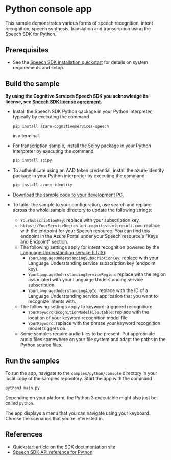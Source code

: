 # Python console app

This sample demonstrates various forms of speech recognition, intent recognition, speech synthesis, translation and transcription using the Speech SDK for Python.

## Prerequisites

* See the [Speech SDK installation quickstart](https://learn.microsoft.com/azure/ai-services/speech-service/quickstarts/setup-platform?pivots=programming-language-python) for details on system requirements and setup.

## Build the sample

**By using the Cognitive Services Speech SDK you acknowledge its license, see [Speech SDK license agreement](https://aka.ms/csspeech/license).**

* Install the Speech SDK Python package in your Python interpreter, typically by executing the command
  ```sh
  pip install azure-cognitiveservices-speech
  ```
  in a terminal.
* For transcription sample, install the Scipy package in your Python interpreter by executing the command
  ```sh
  pip install scipy
  ```
* To authenticate using an AAD token credential, install the azure-identity package in your Python interpreter by executing the command
  ```sh
  pip install azure-identity
  ```
* [Download the sample code to your development PC.](/README.md#get-the-samples)
* To tailor the sample to your configuration, use search and replace across the whole sample directory to update the following strings:

  * `YourSubscriptionKey`: replace with your subscription key.
  * `https://YourServiceRegion.api.cognitive.microsoft.com`: replace with the endpoint for your Speech resource. You can find this endpoint in the Azure Portal under your Speech resource's "Keys and Endpoint" section.
  * The following settings apply for intent recognition powered by the [Language Understanding service (LUIS)](https://aka.ms/csspeech/luisdocs):
    * `YourLanguageUnderstandingSubscriptionKey`: replace with your Language Understanding service subscription key (endpoint key).
    * `YourLanguageUnderstandingServiceRegion`: replace with the region associated with your Language Understanding service subscription.
    * `YourLanguageUnderstandingAppId`: replace with the ID of a Language Understanding service application that you want to recognize intents with.
  * The following settings apply to keyword-triggered recognition:
    * `YourKeywordRecognitionModelFile.table`: replace with the location of your keyword recognition model file.
    * `YourKeyword`: replace with the phrase your keyword recognition model triggers on.
  * Some samples require audio files to be present. Put appropriate audio files somewhere on your file system and adapt the paths in the Python source files.

## Run the samples

To run the app, navigate to the `samples/python/console` directory in your local copy of the samples repository.
Start the app with the command

```sh
python3 main.py
```

Depending on your platform, the Python 3 executable might also just be called `python`.

The app displays a menu that you can navigate using your keyboard.
Choose the scenarios that you're interested in.

## References

* [Quickstart article on the SDK documentation site](https://docs.microsoft.com/azure/cognitive-services/speech-service/quickstart-python)
* [Speech SDK API reference for Python](https://aka.ms/csspeech/pythonref)
